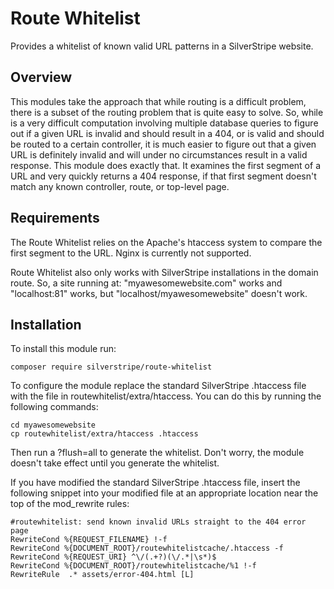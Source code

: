 # Route Whitelist
Provides a whitelist of known valid URL patterns in a SilverStripe website.

## Overview
This modules take the approach that while routing is a difficult problem, there is a subset of the routing problem that is 
quite easy to solve. So, while is a very difficult computation involving multiple database queries to figure out if a 
given URL is invalid and should result in a 404, or is valid and should be routed to a certain controller, it is much
easier to figure out that a given URL is definitely invalid and will under no circumstances result in a valid response.
This module does exactly that. It examines the first segment of a URL and very quickly returns a 404 response, if that 
first segment doesn't match any known controller, route, or top-level page.
  
## Requirements
The Route Whitelist relies on the Apache's htaccess system to compare the first segment to the URL. Nginx is currently 
not supported.

Route Whitelist also only works with SilverStripe installations in the domain route. So, a site running at: "myawesomewebsite.com" works
and "localhost:81" works, but "localhost/myawesomewebsite" doesn't work.

## Installation
To install this module run:

	composer require silverstripe/route-whitelist

To configure the module replace the standard SilverStripe .htaccess file with the file in routewhitelist/extra/htaccess. You can do this
 by running the following commands:

	cd myawesomewebsite
	cp routewhitelist/extra/htaccess .htaccess

Then run a ?flush=all to generate the whitelist. Don't worry, the module doesn't take effect until you generate the whitelist.

If you have modified the standard SilverStripe .htaccess file, insert the following snippet into your modified file 
at an appropriate location near the top of the mod_rewrite rules:

    #routewhitelist: send known invalid URLs straight to the 404 error page
    RewriteCond %{REQUEST_FILENAME} !-f
    RewriteCond %{DOCUMENT_ROOT}/routewhitelistcache/.htaccess -f
    RewriteCond %{REQUEST_URI} ^\/(.+?)(\/.*|\s*)$
    RewriteCond %{DOCUMENT_ROOT}/routewhitelistcache/%1 !-f 
	RewriteRule  .* assets/error-404.html [L]

